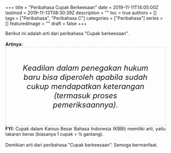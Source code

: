 +++
title = "Peribahasa Cupak Berkeesaan"
date = 2019-11-11T14:05:00Z
lastmod = 2019-11-13T08:30:39Z
description = ""
toc = true
authors = []
tags = ["Peribahasa", "Peribahasa C"]
categories = ["Peribahasa"]
series = []
featuredImage = ""
draft = false
+++

<div dir="ltr" style="text-align: left;" trbidi="on"><div style="text-align: justify;">Berikut ini adalah arti dari peribahasa “Cupak berkeesaan”.</div><br /><div style="text-align: justify;"><b>Artinya:</b></div><div style="border: 2px dashed #ddd; font-size: 24px; height: auto; margin: 0 auto; padding: 50px; text-align: center; width: auto;"><i>Keadilan dalam penegakan hukum baru bisa diperoleh apabila sudah cukup mendapatkan keterangan (termasuk proses pemeriksaannya).</i></div><div style="text-align: justify;"><b>FYI:</b> Cupak dalam Kamus Besar Bahasa Indonesia (KBBI) memiliki arti, yaitu takaran beras (biasanya 1 cupak = ¼ gantang).<br /><br /></div><div style="text-align: justify;">Demikian arti dari peribahasa "Cupak berkeesaan". Semoga bermanfaat.</div></div>
